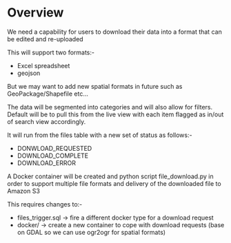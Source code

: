 # Overview

We need a capability for users to download their data into a format that can be edited and re-uploaded

This will support two formats:-

- Excel spreadsheet
- geojson

But we may want to add new spatial formats in future such as GeoPackage/Shapefile etc...

The data will be segmented into categories and will also allow for filters. Default will be to pull this from the live view with each item flagged as in/out of search view accordingly.

It will run from the files table with a new set of status as follows:-

- DONWLOAD_REQUESTED
- DOWNLOAD_COMPLETE
- DOWNLOAD_ERROR

A Docker container will be created and python script file_download.py in order to support multiple file formats and delivery of the downloaded file to Amazon S3

This requires changes to:-

- files_trigger.sql -> fire a different docker type for a download request
- docker/ -> create a new container to cope with download requests (base on GDAL so we can use ogr2ogr for spatial formats)




